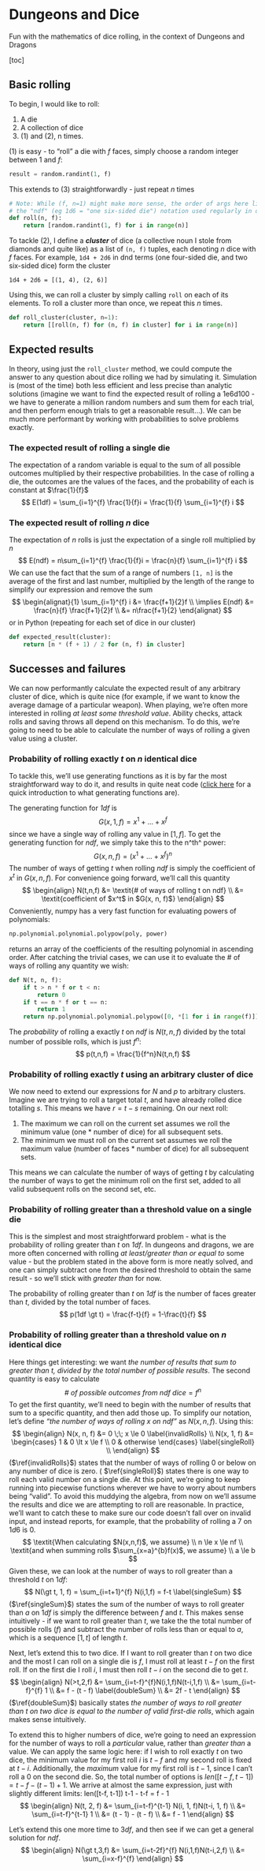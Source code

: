 # Dungeons and Dice

Fun with the mathematics of dice rolling, in the context of Dungeons and Dragons

[toc]

## Basic rolling

To begin, I would like to roll:

1. A die
2. A collection of dice
3. (1) and (2), n times.

(1) is easy - to “roll” a die with *f* faces, simply choose a random integer between 1 and *f*:

```python
result = random.randint(1, f)
```

This extends to (3) straightforwardly - just repeat *n* times

```python
# Note: While (f, n=1) might make more sense, the order of args here lines up nicely with
# the "ndf" (eg 1d6 = "one six-sided die") notation used regularly in dnd
def roll(n, f):
    return [random.randint(1, f) for i in range(n)]
```

To tackle (2), I define a ***cluster*** of dice (a collective noun I stole from diamonds and quite like) as a list of `(n, f)` tuples, each denoting *n* dice with *f* faces. For example, `1d4 + 2d6` in dnd terms (one four-sided die, and two six-sided dice) form the cluster

```
1d4 + 2d6 = [(1, 4), (2, 6)]
```

Using this, we can roll a cluster by simply calling `roll` on each of its elements. To roll a cluster more than once, we repeat this *n* times.

```python
def roll_cluster(cluster, n=1):
    return [[roll(n, f) for (n, f) in cluster] for i in range(n)]
```

## Expected results

In theory, using just the `roll_cluster` method, we could compute the answer to any question about dice rolling we had by simulating it. Simulation is (most of the time) both less efficient and less precise than analytic solutions (imagine we want to find the expected result of rolling a 1e6d100 - we have to generate a million random numbers and sum them for each trial, and then perform enough trials to get a reasonable result…). We can be much more performant by working with probabilities to solve problems exactly.

### The expected result of rolling a single die

The expectation of a random variable is equal to the sum of all possible outcomes multiplied by their respective probabilities. In the case of rolling a die, the outcomes are the values of the faces, and the probability of each is constant at $\frac{1}{f}$
$$
E(1df) = \sum_{i=1}^{f} \frac{1}{f}i = \frac{1}{f} \sum_{i=1}^{f} i
$$

### The expected result of rolling *n* dice

The expectation of *n* rolls is just the expectation of a single roll multiplied by *n*
$$
E(ndf) = n\sum_{i=1}^{f} \frac{1}{f}i = \frac{n}{f} \sum_{i=1}^{f} i
$$
We can use the fact that the sum of a range of numbers `[1, n]` is the average of the first and last number, multiplied by the length of the range to simplify our expression and remove the sum
$$
\begin{alignat}{1}
\sum_{i=1}^{f} i &= \frac{f+1}{2}f \\
\implies E(ndf) &= \frac{n}{f} \frac{f+1}{2}f \\
 &= n\frac{f+1}{2}
\end{alignat}
$$
or in Python (repeating for each set of dice in our cluster)

```python
def expected_result(cluster):
    return [n * (f + 1) / 2 for (n, f) in cluster]
```

## Successes and failures

We can now performantly calculate the expected result of any arbitrary cluster of dice, which is quite nice (for example, if we want to know the average damage of a particular weapon). When playing, we’re often more interested in rolling *at least some threshold value*. Ability checks, attack rolls and saving throws all depend on this mechanism. To do this, we’re going to need to be able to calculate the number of ways of rolling a given value using a cluster.

### Probability of rolling exactly *t* on *n* identical dice

To tackle this, we’ll use generating functions as it is by far the most straightforward way to do it, and results in quite neat code ([click here](https://www.youtube.com/watch?v=n9FFBXBccow) for a quick introduction to what generating functions are).

The generating function for *1df* is 
$$
G(x, 1, f) = x^1 + ... + x^f
$$
since we have a single way of rolling any value in $[1,f]$. To get the generating function for *ndf*, we simply take this to the n^th^ power:
$$
G(x,n,f) = (x^1 +...+x^f)^n
$$
The number of ways of getting $t$ when rolling $ndf$ is simply the coefficient of $x^t$ in $G(x,n,f)$. For convenience going forward, we’ll call this quantity 
$$
\begin{align}
N(t,n,f) &= \textit{# of ways of rolling t on ndf} \\
 &= \textit{coefficient of $x^t$ in $G(x, n, f)$}
\end{align}
$$
Conveniently, numpy has a very fast function for evaluating powers of polynomials:

```python
np.polynomial.polynomial.polypow(poly, power)
```

returns an array of the coefficients of the resulting polynomial in ascending order. After catching the trivial cases, we can use it to evaluate the # of ways of rolling any quantity we wish:

```python
def N(t, n, f):
    if t > n * f or t < n:
        return 0
    if t == n * f or t == n:
        return 1
    return np.polynomial.polynomial.polypow([0, *[1 for i in range(f)]], n)[t]
```

The *probability* of rolling a exactly $t$ on $ndf$ is $N(t, n, f)$ divided by the total number of possible rolls, which is just $f^n$:
$$
p(t,n,f) = \frac{1}{f^n}N(t,n,f)
$$

### Probability of rolling exactly *t* using an arbitrary cluster of dice

We now need to extend our expressions for $N$ and $p$ to arbitrary clusters. Imagine we are trying to roll a target total $t$, and have already rolled dice totalling $s$. This means we have $r = t - s$ remaining. On our next roll:

1. The maximum we can roll on the current set assumes we roll the minimum value (one * number of dice) for all subsequent sets.
2. The minimum we must roll on the current set assumes we roll the maximum value (number of faces * number of dice) for all subsequent sets.

This means we can calculate the number of ways of getting $t$ by calculating the number of ways to get the minimum roll on the first set, added to all valid subsequent rolls on the second set, etc.



### Probability of rolling greater than a threshold value on a single die

This is the simplest and most straightforward problem - what is the probability of rolling greater than *t* on *1df*. In dungeons and dragons, we are more often concerned with rolling *at least/greater than or equal to* some value - but the problem stated in the above form is more neatly solved, and one can simply subtract one from the desired threshold to obtain the same result - so we’ll stick with *greater than* for now.

The probability of rolling greater than $t$ on *1df* is the number of faces greater than *t*, divided by the total number of faces.
$$
p(1df \gt t) = \frac{f-t}{f} = 1-\frac{t}{f}
$$



### Probability of rolling greater than a threshold value on *n* identical dice

Here things get interesting: we want *the number of results that sum to greater than t, divided by the total number of possible results*. The second quantity is easy to calculate
$$
\textit{# of possible outcomes from ndf dice} = f^n
$$
To get the first quantity, we’ll need to begin with the number of results that sum to a specific quantity, and then add those up. To simplify our notation, let’s define *“the number of ways of rolling x on ndf”* as $N(x, n, f)$. Using this:
$$
\begin{align}
N(x, n, f) &= 0 \;\; x \le 0 \label{invalidRolls} \\
N(x, 1, f) &=
	\begin{cases}
		1 & 0 \lt x \le f \\
		0 & otherwise
	\end{cases} \label{singleRoll} \\
\end{align}
$$
($\ref{invalidRolls}$) states that the number of ways of rolling 0 or below on any number of dice is zero. ( $\ref{singleRoll}$) states there is one way to roll each valid number on a single die. At this point, we’re going to keep running into piecewise functions wherever we have to worry about numbers being “valid”. To avoid this muddying the algebra, from now on we’ll assume the results and dice we are attempting to roll are reasonable. In practice, we’ll want to catch these to make sure our code doesn’t fall over on invalid input, and instead reports, for example, that the probability of rolling a 7 on $1d6$ is 0.
$$
\textit{When calculating $N(x,n,f)$, we assume} \\
n \le x \le nf \\
\textit{and when summing rolls $\sum_{x=a}^{b}f(x)$, we assume} \\
a \le b
$$
Given these, we can look at the number of ways to roll greater than a threshold $t$ on $1df$:
$$
N(\gt t, 1, f) = \sum_{i=t+1}^{f} N(i,1,f) = f-t \label{singleSum}
$$
($\ref{singleSum}$) states the sum of the number of ways to roll greater than $a$ on $1df$ is simply the difference between $f$ and $t$. This makes sense intuitively - if we want to roll greater than $t$, we take the the total number of possible rolls ($f$) and subtract the number of rolls less than or equal to $a$, which is a sequence $[1, t]$ of length $t$.

Next, let’s extend this to two dice. If I want to roll greater than $t$ on two dice and the most I can roll on a single die is $f$, I must roll at least $t-f$ on the first roll. If on the first die I roll $i$, I must then roll $t - i$ on the second die to get $t$.
$$
\begin{align}
N(>t,2,f) &= \sum_{i=t-f}^{f}N(i,1,f)N(t-i,1,f) \\
 &= \sum_{i=t-f}^{f} 1 \\
 &= f - (t - f) \label{doubleSum} \\
 &= 2f - t 
\end{align}
$$
($\ref{doubleSum}$) basically states *the number of ways to roll greater than t on two dice is equal to the number of valid first-die rolls*, which again makes sense intuitively.

To extend this to higher numbers of dice, we’re going to need an expression for the number of ways to roll a *particular* value, rather than *greater than* a value. We can apply the same logic here: if I wish to roll exactly $t$ on two dice, the minimum value for my first roll $i$ is $t-f$ and my second roll is fixed at $t-i$. Additionally, the *maximum* value for my first roll is $t-1$, since I can’t roll a 0 on the second die. So, the total number of options is $len([t-f, t-1]) = t-f - (t-1) + 1$. We arrive at almost the same expression, just with slightly different limits: len([t-f, t-1]) t-1 - t-f = f - 1
$$
\begin{align}
N(t, 2, f) &= \sum_{i=t-f}^{t-1} N(i, 1, f)N(t-i, 1, f) \\
 &= \sum_{i=t-f}^{t-1} 1 \\
 &= (t - 1) - (t - f) \\
 &= f - 1
\end{align}
$$


Let’s extend this one more time to $3df$, and then see if we can get a general solution for $ndf$.
$$
\begin{align}
N(\gt t,3,f) &= \sum_{i=t-2f}^{f} N(i,1,f)N(t-i,2,f) \\
 &= \sum_{i=x-f}^{f}
\end{align}
$$
